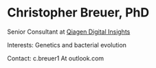 # Christopher Breuer, PhD 

Senior Consultant at <a href="https://digitalinsights.qiagen.com/">Qiagen Digital Insights</a>

Interests: Genetics and bacterial evolution

Contact: c.breuer1 At outlook.com
